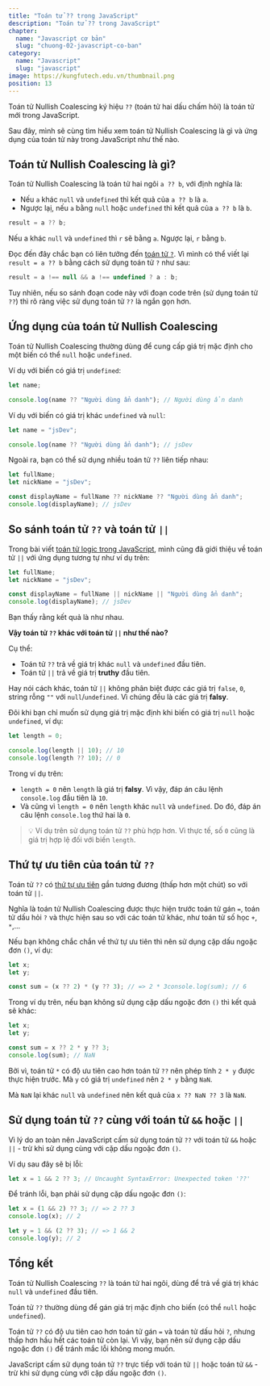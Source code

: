 ```yaml
---
title: "Toán tử ?? trong JavaScript"
description: "Toán tử ?? trong JavaScript"
chapter:
  name: "Javascript cơ bản"
  slug: "chuong-02-javascript-co-ban"
category:
  name: "Javascript"
  slug: "javascript"
image: https://kungfutech.edu.vn/thumbnail.png
position: 13
---
```


Toán tử Nullish Coalescing ký hiệu `??` (toán tử hai dấu chấm hỏi) là toán tử mới trong JavaScript.

Sau đây, mình sẽ cùng tìm hiểu xem toán tử Nullish Coalescing là gì và ứng dụng của toán tử này trong JavaScript như thế nào.

## Toán tử Nullish Coalescing là gì?

Toán tử Nullish Coalescing là toán tử hai ngôi `a ?? b`, với định nghĩa là:

- Nếu `a` khác `null` và `undefined` thì kết quả của `a ?? b` là `a`.
- Ngược lạị, nếu `a` bằng `null` hoặc `undefined` thì kết quả của `a ?? b` là `b`.

<content-example />

```js
result = a ?? b;
```

Nếu a khác `null` và `undefined` thì `r` sẽ bằng `a`. Ngược lại, `r` bằng `b`.

Đọc đến đây chắc bạn có liên tưởng đến [toán tử `?`](/bai-viet/javascript/cau-truc-re-nhanh-trong-javascript). Vì mình có thể viết lại `result = a ?? b` bằng cách sử dụng toán tử `?` như sau:

```js
result = a !== null && a !== undefined ? a : b;
```

Tuy nhiên, nếu so sánh đoạn code này với đoạn code trên (sử dụng toán tử `??`) thì rõ ràng việc sử dụng toán tử `??` là ngắn gọn hơn.

## Ứng dụng của toán tử Nullish Coalescing

Toán tử Nullish Coalescing thường dùng để cung cấp giá trị mặc định cho một biến có thể `null` hoặc `undefined`.

Ví dụ với biến có giá trị `undefined`:

```js
let name;

console.log(name ?? "Người dùng ẩn danh"); // Người dùng ẩn danh
```

Ví dụ với biến có giá trị khác `undefined` và `null`:

```js
let name = "jsDev";

console.log(name ?? "Người dùng ẩn danh"); // jsDev
```

Ngoài ra, bạn có thể sử dụng nhiều toán tử `??` liên tiếp nhau:

```js
let fullName;
let nickName = "jsDev";

const displayName = fullName ?? nickName ?? "Người dùng ẩn danh";
console.log(displayName); // jsDev
```

## So sánh toán tử `??` và toán tử `||`

Trong bài viết [toán tử logic trong JavaScript](/bai-viet/javascript/toan-tu-logic-trong-javascript), mình cũng đã giới thiệu về toán tử `||` với ứng dụng tương tự như ví dụ trên:

```js
let fullName;
let nickName = "jsDev";

const displayName = fullName || nickName || "Người dùng ẩn danh";
console.log(displayName); // jsDev
```

Bạn thấy rằng kết quả là như nhau.

**Vậy toán tử `??` khác với toán tử `||` như thế nào?**

Cụ thể:

- Toán tử `??` trả về giá trị khác `null` và `undefined` đầu tiên.
- Toán tử `||` trả về giá trị **truthy** đầu tiên.

Hay nói cách khác, toán tử `||` không phân biệt được các giá trị `false`, `0`, string rỗng `""` với `null`/`undefined`. Vì chúng đều là các giá trị **falsy**.

Đôi khi bạn chỉ muốn sử dụng giá trị mặc định khi biến có giá trị `null` hoặc `undefined`, ví dụ:

```js
let length = 0;

console.log(length || 10); // 10
console.log(length ?? 10); // 0
```

Trong ví dụ trên:

- `length = 0` nên `length` là giá trị **falsy**. Vì vậy, đáp án câu lệnh `console.log` đầu tiên là `10`.
- Và cũng vì `length = 0` nên `length` khác `null` và `undefined`. Do đó, đáp án câu lệnh `console.log` thứ hai là `0`.

> 💡 Ví dụ trên sử dụng toán tử `??` phù hợp hơn. Vì thực tế, số `0` cũng là giá trị hợp lệ đối với biến `length`.

## Thứ tự ưu tiên của toán tử `??`

Toán tử `??` có [thứ tự ưu tiên](https://developer.mozilla.org/en-US/docs/Web/JavaScript/Reference/Operators/Operator_Precedence#table) gần tương đương (thấp hơn một chút) so với toán tử `||`.

Nghĩa là toán tử Nullish Coalescing được thực hiện trước toán tử gán `=`, toán tử dấu hỏi `?` và thực hiện sau so với các toán tử khác, như toán tử số học `+`, `*`,...

Nếu bạn không chắc chắn về thứ tự ưu tiên thì nên sử dụng cặp dấu ngoặc đơn `()`, ví dụ:

```js
let x;
let y;

const sum = (x ?? 2) * (y ?? 3); // => 2 * 3console.log(sum); // 6
```

Trong ví dụ trên, nếu bạn không sử dụng cặp dấu ngoặc đơn `()` thì kết quả sẽ khác:

```js
let x;
let y;

const sum = x ?? 2 * y ?? 3;
console.log(sum); // NaN
```

Bởi vì, toán tử `*` có độ ưu tiên cao hơn toán tử `??` nên phép tính `2 * y` được thực hiện trước. Mà `y` có giá trị `undefined` nên `2 * y` bằng `NaN`.

Mà `NaN` lại khác `null` và `undefined` nên kết quả của `x ?? NaN ?? 3` là `NaN`.

## Sử dụng toán tử `??` cùng với toán tử `&&` hoặc `||`

Vì lý do an toàn nên JavaScript cấm sử dụng toán tử `??` với toán tử `&&` hoặc `||` - trừ khi sử dụng cùng với cặp dấu ngoặc đơn `()`.

Ví dụ sau đây sẽ bị lỗi:

```js
let x = 1 && 2 ?? 3; // Uncaught SyntaxError: Unexpected token '??'
```

Để tránh lỗi, bạn phải sử dụng cặp dấu ngoặc đơn `()`:

```js
let x = (1 && 2) ?? 3; // => 2 ?? 3
console.log(x); // 2

let y = 1 && (2 ?? 3); // => 1 && 2
console.log(y); // 2
```

## Tổng kết

Toán tử Nullish Coalescing `??` là toán tử hai ngôi, dùng để trả về giá trị khác `null` và `undefined` đầu tiên.

Toán tử `??` thường dùng để gán giá trị mặc định cho biến (có thể `null` hoặc `undefined`).

Toán tử `??` có độ ưu tiên cao hơn toán tử gán `=` và toán tử dấu hỏi `?`, nhưng thấp hơn hầu hết các toán tử còn lại. Vì vậy, bạn nên sử dụng cặp dấu ngoặc đơn `()` để tránh mắc lỗi không mong muốn.

JavaScript cấm sử dụng toán tử `??` trực tiếp với toán tử `||` hoặc toán tử `&&` - trừ khi sử dụng cùng với cặp dấu ngoặc đơn `()`.
